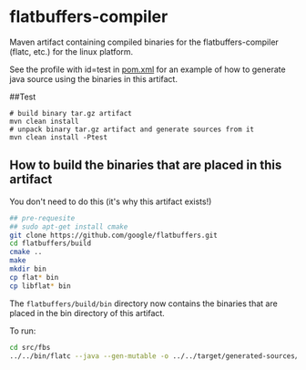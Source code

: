 # flatbuffers-compiler
Maven artifact containing compiled binaries for the flatbuffers-compiler (flatc, etc.) for the linux platform.

See the profile with id=test in [pom.xml](pom.xml) for an example of how to generate java source using the binaries in this artifact.

##Test
```
# build binary tar.gz artifact
mvn clean install
# unpack binary tar.gz artifact and generate sources from it
mvn clean install -Ptest
``` 

## How to build the binaries that are placed in this artifact
You don't need to do this (it's why this artifact exists!)
```bash
## pre-requesite
## sudo apt-get install cmake
git clone https://github.com/google/flatbuffers.git
cd flatbuffers/build
cmake ..
make
mkdir bin
cp flat* bin
cp libflat* bin
```
The `flatbuffers/build/bin` directory now contains the binaries that are placed in the bin directory of this artifact.

To run:
```bash
cd src/fbs
../../bin/flatc --java --gen-mutable -o ../../target/generated-sources/java monster.fbs
```

